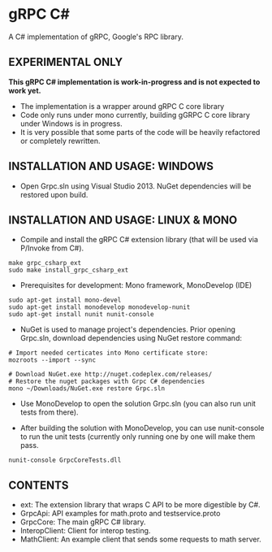 gRPC C#
=======

A C# implementation of gRPC, Google's RPC library.

EXPERIMENTAL ONLY
-----------------

**This gRPC C# implementation is work-in-progress and is not expected to work yet.**

- The implementation is a wrapper around gRPC C core library
- Code only runs under mono currently, building gGRPC C core library under Windows
  is in progress.
- It is very possible that some parts of the code will be heavily refactored or
  completely rewritten.


INSTALLATION AND USAGE: WINDOWS
-------------------------------

- Open Grpc.sln using Visual Studio 2013. NuGet dependencies will be restored
  upon build.


INSTALLATION AND USAGE: LINUX & MONO
------------------------------------

- Compile and install the gRPC C# extension library (that will be used via
  P/Invoke from C#).
```
make grpc_csharp_ext
sudo make install_grpc_csharp_ext
```

- Prerequisites for development: Mono framework, MonoDevelop (IDE)
```
sudo apt-get install mono-devel
sudo apt-get install monodevelop monodevelop-nunit
sudo apt-get install nunit nunit-console
```

- NuGet is used to manage project's dependencies. Prior opening Grpc.sln,
  download dependencies using NuGet restore command:

```
# Import needed certicates into Mono certificate store:
mozroots --import --sync

# Download NuGet.exe http://nuget.codeplex.com/releases/
# Restore the nuget packages with Grpc C# dependencies
mono ~/Downloads/NuGet.exe restore Grpc.sln
```

- Use MonoDevelop to open the solution Grpc.sln (you can also run unit tests
  from there).

- After building the solution with MonoDevelop, you can use
  nunit-console to run the unit tests (currently only running one by
  one will make them pass.

```
nunit-console GrpcCoreTests.dll
```

CONTENTS
--------

- ext:
  The extension library that wraps C API to be more digestible by C#.
- GrpcApi:
  API examples for math.proto and testservice.proto
- GrpcCore:
  The main gRPC C# library.
- InteropClient:
  Client for interop testing.
- MathClient:
  An example client that sends some requests to math server.
